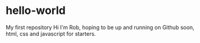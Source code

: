 # hello-world
My first repository
Hi I'm Rob, hoping to be up and running on Github soon, html, css and javascript for starters.
